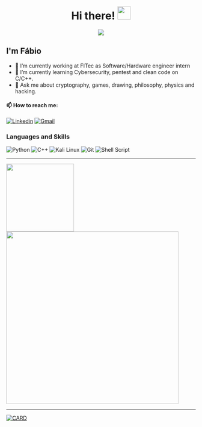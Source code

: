 <h1 align="center">Hi there! <img src="https://media.giphy.com/media/hvRJCLFzcasrR4ia7z/giphy.gif" width="35"></h1>
<p align="center">
  <a href="https://github.com/DenverCoder1/readme-typing-svg"><img src="https://readme-typing-svg.herokuapp.com?lines=Undergraduate+Electronic+Engineering;C%2FC%2B%2B%20Dev;Cybersecurity%20%7C%20Pentest%20%7C%20CTF%20Player&center=true&width=500&height=50"></a>
</p>
<h2>I'm Fábio</h2>

- 🔭 I’m currently working at FITec as Software/Hardware engineer intern
- 🌱 I’m currently learning Cybersecurity, pentest and clean code on C/C++.
- 💬 Ask me about cryptography, games, drawing, philosophy, physics and hacking.

#### 📫 How to reach me:
<a href="https://www.linkedin.com/in/f-leao/" target="_blank"><img alt="Linkedin" src="https://img.shields.io/badge/LinkedIn-0077B5?style=for-the-badge&logo=linkedin&logoColor=white"></a> <a href="mailto:fabio.leao@ufpe.br" target="_blank"><img alt="Gmail" src="https://img.shields.io/badge/Gmail-D14836?style=for-the-badge&logo=gmail&logoColor=white"></a>

### Languages and Skills
![Python](https://img.shields.io/badge/Python-3776AB?style=for-the-badge&logo=python&logoColor=white)
![C++](https://img.shields.io/badge/C%2B%2B-00599C?style=for-the-badge&logo=c%2B%2B&logoColor=white)
![Kali Linux](https://img.shields.io/badge/Kali_Linux-557C94?style=for-the-badge&logo=kali-linux&logoColor=white)
![Git](https://img.shields.io/badge/GitHub-100000?style=for-the-badge&logo=github&logoColor=white)
![Shell Script](https://img.shields.io/badge/Shell_Script-121011?style=for-the-badge&logo=gnu-bash&logoColor=white)

---
<img height="180em" src="https://github-readme-stats.vercel.app/api?username=FabioSLeao&show_icons=true&theme=dracula&include_all_commits=true&count_private=true"/>
<img width = "458px" src="https://github-readme-stats.vercel.app/api/top-langs/?username=FabioSLeao&layout=compact&theme=dracula&hide=jupyter notebook"/>

---
[![CARD](tryhackme-card.herokuapp.com/card?id=319961)](https://github.com/FabioSLeao/tryhackme-card)
